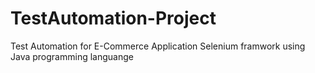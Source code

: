# TestAutomation-Project
Test Automation for E-Commerce Application 
Selenium framwork using Java programming  languange 
